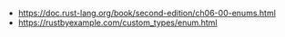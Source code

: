 - https://doc.rust-lang.org/book/second-edition/ch06-00-enums.html
- https://rustbyexample.com/custom_types/enum.html
